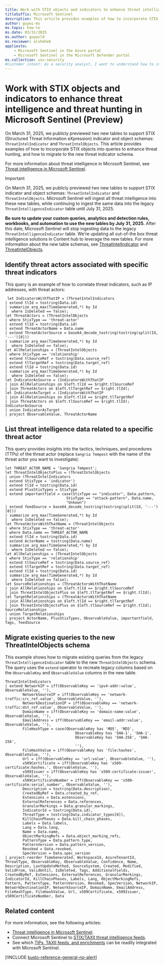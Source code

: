 ```yaml
---
title: Work with STIX objects and indicators to enhance threat intelligence and threat hunting in Microsoft Sentinel (Preview)
titleSuffix: Microsoft Sentinel
description: This article provides examples of how to incorporate STIX objects into queries to enhance threat hunting.
author: guywi-ms
ms.topic: how-to
ms.date: 03/31/2025
ms.author: guywild
ms.reviewer: alsheheb
appliesto:
    - Microsoft Sentinel in the Azure portal
    - Microsoft Sentinel in the Microsoft Defender portal
ms.collection: usx-security
#Customer intent: As a security analyst, I want to understand how to incorporate STIX objects into queries to enhance threat hunting.
---
```


# Work with STIX objects and indicators to enhance threat intelligence and threat hunting in Microsoft Sentinel (Preview)

On March 31, 2025, we publicly previewed two new tables to support STIX (Structured Threat Information eXpression) indicator and object schemas: `ThreatIntelIndicator` and `ThreatIntelObjects`. This article provides examples of how to incorporate STIX objects into queries to enhance threat hunting, and how to migrate to the new threat indicator schema.

For more information about threat intelligence in Microsoft Sentinel, see [Threat intelligence in Microsoft Sentinel](understand-threat-intelligence.md).

>[!IMPORTANT]
> On March 31, 2025, we publicly previewed two new tables to support STIX indicator and object schemas: `ThreatIntelIndicator` and `ThreatIntelObjects`. Microsoft Sentinel will ingest all threat intelligence into these new tables, while continuing to ingest the same data into the legacy `ThreatIntelligenceIndicator` table until July 31, 2025. 
>
> **Be sure to update your custom queries, analytics and detection rules, workbooks, and automation to use the new tables by July 31, 2025.** After this date, Microsoft Sentinel will stop ingesting data to the legacy `ThreatIntelligenceIndicator` table. We're updating all out-of-the box threat intelligence solutions in Content hub to leverage the new tables. For more information about the new table schemas, see [ThreatIntelIndicator](/azure/azure-monitor/reference/tables/threatintelligenceindicator) and [ThreatIntelObjects](/azure/azure-monitor/reference/tables/threatintelobjects).

## Identify threat actors associated with specific threat indicators

This query is an example of how to correlate threat indicators, such as IP addresses, with threat actors:

```Kusto
 let IndicatorsWithThatIP = (ThreatIntelIndicators
| extend tlId = tostring(Data.id)
| summarize arg_max(TimeGenerated,*) by Id
|  where IsDeleted == false);
let ThreatActors = (ThreatIntelObjects
| where StixType == 'threat-actor'
| extend tlId = tostring(Data.id)
| extend ThreatActorName = Data.name
| extend ThreatActorSource = base64_decode_tostring(tostring(split(Id, '---')[0]))
| summarize arg_max(TimeGenerated,*) by Id
|  where IsDeleted == false);
let AllRelationships = (ThreatIntelObjects
| where StixType == 'relationship'
| extend tlSourceRef = tostring(Data.source_ref)
| extend tlTargetRef = tostring(Data.target_ref)
| extend tlId = tostring(Data.id)
| summarize arg_max(TimeGenerated,*) by Id
|  where IsDeleted == false);
let IndicatorAsSource = (IndicatorsWithThatIP
| join AllRelationships on $left.tlId == $right.tlSourceRef
| join ThreatActors on $left.tlTargetRef == $right.tlId);
let IndicatorAsTarget = (IndicatorsWithThatIP
| join AllRelationships on $left.tlId == $right.tlTargetRef
| join ThreatActors on $left.tlSourceRef == $right.tlId);
IndicatorAsSource
| union IndicatorAsTarget
| project ObservableValue, ThreatActorName
```


## List threat intelligence data related to a specific threat actor 

This query provides insights into the tactics, techniques, and procedures (TTPs) of the threat actor (replace `Sangria Tempest` with the name of the threat actor you want to investigate):

```Kusto
let THREAT_ACTOR_NAME = 'Sangria Tempest';
let ThreatIntelObjectsPlus = (ThreatIntelObjects
| union (ThreatIntelIndicators
| extend StixType = 'indicator')
| extend tlId = tostring(Data.id)
| extend PlusStixTypes = StixType
| extend importantfield = case(StixType == "indicator", Data.pattern,
                            StixType == "attack-pattern", Data.name,
                            "Unkown")
| extend feedSource = base64_decode_tostring(tostring(split(Id, '---')[0]))
| summarize arg_max(TimeGenerated,*) by Id
|  where IsDeleted == false);
let ThreatActorsWithThatName = (ThreatIntelObjects
| where StixType == 'threat-actor'
| where Data.name == THREAT_ACTOR_NAME
| extend tlId = tostring(Data.id)
| extend ActorName = tostring(Data.name)
| summarize arg_max(TimeGenerated,*) by Id
|  where IsDeleted == false);
let AllRelationships = (ThreatIntelObjects
| where StixType == 'relationship'
| extend tlSourceRef = tostring(Data.source_ref)
| extend tlTargetRef = tostring(Data.target_ref)
| extend tlId = tostring(Data.id)
| summarize arg_max(TimeGenerated,*) by Id
|  where IsDeleted == false);
let SourceRelationships = (ThreatActorsWithThatName
| join AllRelationships on $left.tlId == $right.tlSourceRef
| join ThreatIntelObjectsPlus on $left.tlTargetRef == $right.tlId);
let TargetRelationships = (ThreatActorsWithThatName
| join AllRelationships on $left.tlId == $right.tlTargetRef
| join ThreatIntelObjectsPlus on $left.tlSourceRef == $right.tlId);
SourceRelationships
| union TargetRelationships
| project ActorName, PlusStixTypes, ObservableValue, importantfield, Tags, feedSource
 ```

## Migrate existing queries to the new ThreatIntelObjects schema

This example shows how to migrate existing queries from the legacy `ThreatIntelligenceIndicator` table to the new `ThreatIntelObjects` schema. The query uses the `extend` operator to recreate legacy columns based on the `ObservableKey` and `ObservableValue` columns in the new table. 

```Kusto
ThreatIntelIndicators
| extend NetworkIP = iff(ObservableKey == 'ipv4-addr:value', ObservableValue, ''),
        NetworkSourceIP = iff(ObservableKey == 'network-traffic:src_ref.value', ObservableValue, ''),
        NetworkDestinationIP = iff(ObservableKey == 'network-traffic:dst_ref.value', ObservableValue, ''),
        DomainName = iff(ObservableKey == 'domain-name:value', ObservableValue, ''),
        EmailAddress = iff(ObservableKey == 'email-addr:value', ObservableValue, ''),
        FileHashType = case(ObservableKey has 'MD5', 'MD5',
                                ObservableKey has 'SHA-1', 'SHA-1',
                                ObservableKey has 'SHA-256', 'SHA-256',
                                ''),
        FileHashValue = iff(ObservableKey has 'file:hashes', ObservableValue, ''),
        Url = iff(ObservableKey == 'url:value', ObservableValue, ''),
        x509Certificate = iff(ObservableKey has 'x509-certificate:hashes.', ObservableValue, ''),
        x509Issuer = iff(ObservableKey has 'x509-certificate:issuer', ObservableValue, ''),
        x509CertificateNumber = iff(ObservableKey == 'x509-certificate:serial_number', ObservableValue, ''),        
        Description = tostring(Data.description),
        CreatedByRef = Data.created_by_ref,
        Extensions = Data.extensions,
        ExternalReferences = Data.references,
        GranularMarkings = Data.granular_markings,
        IndicatorId = tostring(Data.id),
        ThreatType = tostring(Data.indicator_types[0]),
        KillChainPhases = Data.kill_chain_phases,
        Labels = Data.labels,
        Lang = Data.lang,
        Name = Data.name,
        ObjectMarkingRefs = Data.object_marking_refs,
        PatternType = Data.pattern_type,
        PatternVersion = Data.pattern_version,
        Revoked = Data.revoked,
        SpecVersion = Data.spec_version
| project-reorder TimeGenerated, WorkspaceId, AzureTenantId, ThreatType, ObservableKey, ObservableValue, Confidence, Name, Description, LastUpdateMethod, SourceSystem, Created, Modified, ValidFrom, ValidUntil, IsDeleted, Tags, AdditionalFields, CreatedByRef, Extensions, ExternalReferences, GranularMarkings, IndicatorId, KillChainPhases, Labels, Lang, ObjectMarkingRefs, Pattern, PatternType, PatternVersion, Revoked, SpecVersion, NetworkIP, NetworkDestinationIP, NetworkSourceIP, DomainName, EmailAddress, FileHashType, FileHashValue, Url, x509Certificate, x509Issuer, x509CertificateNumber, Data
```

## Related content

For more information, see the following articles:

- [Threat intelligence in Microsoft Sentinel](understand-threat-intelligence.md).
- Connect Microsoft Sentinel to [STIX/TAXII threat intelligence feeds](./connect-threat-intelligence-taxii.md).
- See which [TIPs, TAXII feeds, and enrichments](threat-intelligence-integration.md) can be readily integrated with Microsoft Sentinel.

[!INCLUDE [kusto-reference-general-no-alert](includes/kusto-reference-general-no-alert.md)]
